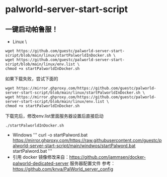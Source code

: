 # palworld-server-start-script
## 一键启动帕鲁服！
* Linux \
```
wget https://github.com/guestc/palworld-server-start-script/blob/main/linux/startPalworldInDocker.sh \
wget https://github.com/guestc/palworld-server-start-script/blob/main/linux/env.list \
chmod +x startPalworldInDocker.sh
```
如果下载失败，尝试下面的
```
wget https://mirror.ghproxy.com/https://github.com/guestc/palworld-server-start-script/blob/main/linux/startPalworldInDocker.sh \
wget https://mirror.ghproxy.com/https://github.com/guestc/palworld-server-start-script/blob/main/linux/env.list \
chmod +x startPalworldInDocker.sh
```

下载完后，修改env.list里面服务器设置后直接启动
```
./startPalworldInDocker.sh
```

* Windows 
'''
curl -o startPalword.bat https://mirror.ghproxy.com/https://raw.githubusercontent.com/guestc/palworld-server-start-script/main/windwos/startPalword.bat
startPalword.bat
'''
* 引用 
docker 镜像修改来自：https://github.com/jammsen/docker-palworld-dedicated-server
服务器配置文件 参考：https://github.com/knva/PalWorld_server_config
